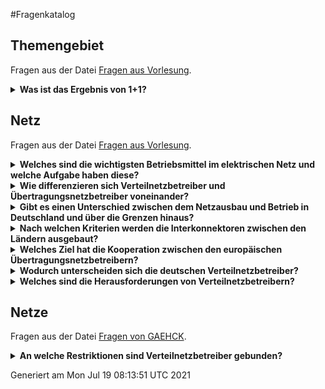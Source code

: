 #Fragenkatalog
## Themengebiet
Fragen aus der Datei [Fragen aus Vorlesung](./Fragenkatalog/00%20Themengebiet/Fragen%20aus%20Vorlesung.md).
<details><summary><b>Was ist das Ergebnis von 1+1?</b></summary>
<table><tr><td>

Die Antwort ist 2. Wenn man noch 40 addiert, kommt man auf 42.
</td></tr></table>
</details>

## Netz
Fragen aus der Datei [Fragen aus Vorlesung](./Fragenkatalog/01%20Netz/Fragen%20aus%20Vorlesung.md).
<details><summary><b>Welches sind die wichtigsten Betriebsmittel im elektrischen Netz und welche Aufgabe haben diese?</b></summary>
<table><tr><td>

- **Transformator**
  - Transformieren die Spannung
  - Kopplung zwischen den Spannungsebenen
- **Schaltanlagen**
  - Schalten von elektrischen Betriebsmitteln
  - Schützen von elektrischen Betriebsmitteln
- **Leitungen**
  - Transport von elektrischer Energie
  - **Freileitung**
    - Oberirdische Leitung
    - Einfluss von Wetter
    - Günstige Investition
    - Teure Betriebskosten
    - Gute thermische Eigenschaften 
  - **(Erd)kabel**
    - Leitung verbuddelt
    - Geschützt gegen Wetter
    - Teure Investiton 
    - Günstige Betriebskosten
    - Schlechte thermische Eigenschaften   
- **Ortsnetzstationen**
  - Bindeglied zwischen den Hauptkomponenten der MS und NS
  - Transformiert die Spannung auf Niederspannung
  - Besteht aus diversen Bauteilen
    - Transformator
    - Schaltanlagen
    - Sammelschienen
    - Schutztechnik
    - (Messtechnik)
    - (Fernwirktechnik) 
- **Hilfs- und Schutzeinrichtungen**
  - Netzschutz- und Erdschlusseinrichtungen
  - Systeme zur Sammlung, Übertragung und Verarbeitung von Betriebsdaten und Schaltbefehlen
  - Einrichtung für die Überwachung der Systemkomponenten
  -	ggf. Blindleistungskompensationsanlagen


</td></tr></table>
</details>
<details><summary><b>Wie differenzieren sich Verteilnetzbetreiber und Übertragungsnetzbetreiber voneinander?</b></summary>
<table><tr><td>

- ÜNBs sind grenzübergreifend tätig (zuständig für Kopplungskapazität)
-	ÜNB Höchst- und Hochspannung, VNB Mittel- und Niederspannung
-	VNB: Regional, Netztopologie: vermascht, eher zentralisiert
-	ÜNB: Überregional, Netztopologie: ausladend, gestreckt


</td></tr></table>
</details>
<details><summary><b>Gibt es einen Unterschied zwischen dem Netzausbau und Betrieb in Deutschland und über die Grenzen hinaus?</b></summary>
<table><tr><td>

-	Deutschland ist eine Kupferplatte
-	Mit anderen Ländern über die Interkonnektoren verbunden
- In Europa: die Übertragungskapazität werden mitgehandelt 


</td></tr></table>
</details>
<details><summary><b>Nach welchen Kriterien werden die Interkonnektoren zwischen den Ländern ausgebaut?</b></summary>
<table><tr><td>

- Wohlfahrtsgewinn
- Investitionskosten
- Versorgungssicherheit
- Angleichen der Marktpreise
- Verringerung der Emissionen

F 1 - 24

</td></tr></table>
</details>
<details><summary><b>Welches Ziel hat die Kooperation zwischen den europäischen Übertragungsnetzbetreibern? </b></summary>
<table><tr><td>

- Sicherheit
- Markt
- Nachhaltigkeit
- elektrisches Netz

F 1 - 17

</td></tr></table>
</details>
<details><summary><b>Wodurch unterscheiden sich die deutschen Verteilnetzbetreiber? </b></summary>
<table><tr><td>

- Lastdichte/Bevölkerungsdichte (Land, Dorf, Stadt)
- Geografischen Verteilung
- Erzeugungsdichte
- Kooperationsmodell (Beteiligungs-, Pacht-, Betriebsführungs-, Dienstleistungs-Modell)

</td></tr></table>
</details>
<details><summary><b>Welches sind die Herausforderungen von Verteilnetzbetreibern?</b></summary>
<table><tr><td>

- Erneuerbare Energien (dezentrale Erzeuger)
- Elektromobilität
- Langfristige Planung erforderlich
</td></tr></table>
</details>

## Netze
Fragen aus der Datei [Fragen von GAEHCK](./Fragenkatalog/02%20Netze/Fragen%20von%20GAEHCK.md).
<details><summary><b>An welche Restriktionen sind Verteilnetzbetreiber gebunden?</b></summary>
<table><tr><td>

- DIN EN 50160 (Merkmale der Spannungsbandes in öffentlichen Elektrizitätsversorgungsnetzen werden festgelegt)
- Planungs- und Betriebsgrundsätze
- Technische Anschlussbedingungen Niederspannung


Test
</td></tr></table>
</details>



Generiert am Mon Jul 19 08:13:51 UTC 2021

